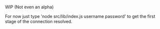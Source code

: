 WIP (Not even an alpha)

For now just type 'node src/lib/index.js username password' to get the first stage of the connection resolved.